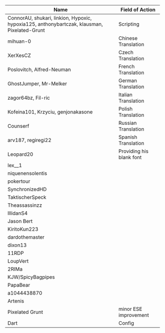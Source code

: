 |Name | Field of Action|
--- | --- |
| ConnorAU, shukari, linkion, Hypoxic, hypoxia125, anthonybartczak, klausman, Pixelated-Grunt | Scripting |
| mihuan-0 | Chinese Translation |
| XerXesCZ | Czech Translation |
| Poslovitch, Alfred-Neuman | French Translation |
| GhostJumper, Mr-Melker | German Translation |
| zagor64bz, Fil-ric | Italian Translation |
| Kofeina101, Krzyciu, genjonakasone | Polish Translation |
| Counserf | Russian Translation |
| arv187, regiregi22 | Spanish Translation |
| Leopard20 | Providing his blank font |
| lex__1 |
| niquenensolentis |
| pokertour |
| SynchronizedHD |
| TaktischerSpeck |
| Theassassinzz |
| IllidanS4 |
| Jason Bert |
| KiritoKun223 |
| dardothemaster |
| dixon13 |
| 11RDP |
| LoupVert |
| 2RIMa |
| KJW/SpicyBagpipes |
| PapaBear |
| a1044438870 |
| Artenis |
| Pixelated Grunt | minor ESE improvement |
| Dart | Config |

